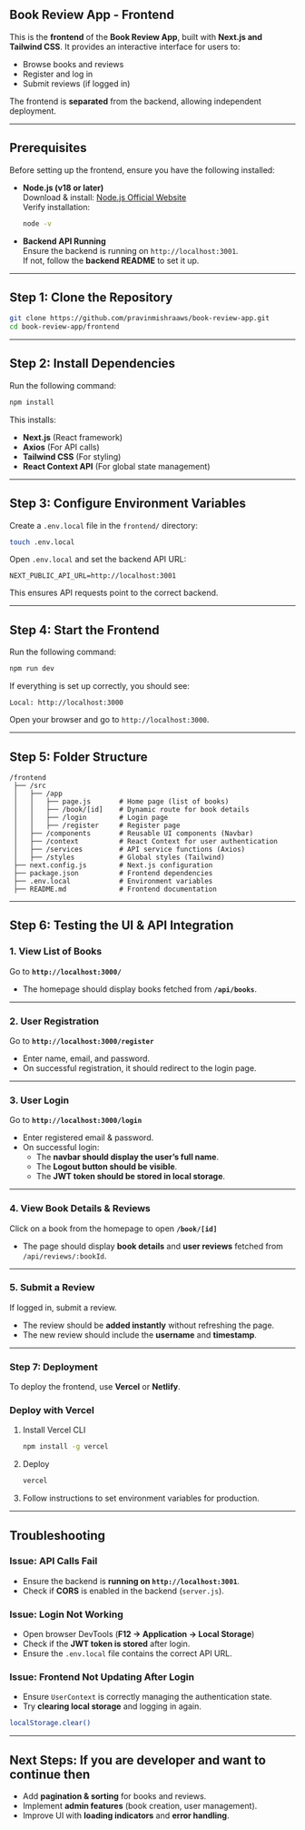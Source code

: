 ## **Book Review App - Frontend**  
This is the **frontend** of the **Book Review App**, built with **Next.js and Tailwind CSS**. It provides an interactive interface for users to:  
- Browse books and reviews  
- Register and log in  
- Submit reviews (if logged in)  

The frontend is **separated** from the backend, allowing independent deployment.  

---

## **Prerequisites**  
Before setting up the frontend, ensure you have the following installed:  

- **Node.js (v18 or later)**  
  Download & install: [Node.js Official Website](https://nodejs.org/)  
  Verify installation:  
  ```sh
  node -v
  ```

- **Backend API Running**  
  Ensure the backend is running on `http://localhost:3001`.  
  If not, follow the **backend README** to set it up.  

---

## **Step 1: Clone the Repository**  
```sh
git clone https://github.com/pravinmishraaws/book-review-app.git
cd book-review-app/frontend
```

---

## **Step 2: Install Dependencies**  
Run the following command:  
```sh
npm install
```
This installs:
- **Next.js** (React framework)
- **Axios** (For API calls)
- **Tailwind CSS** (For styling)
- **React Context API** (For global state management)

---

## **Step 3: Configure Environment Variables**  
Create a `.env.local` file in the `frontend/` directory:  
```sh
touch .env.local
```
Open `.env.local` and set the backend API URL:  
```env
NEXT_PUBLIC_API_URL=http://localhost:3001
```
This ensures API requests point to the correct backend.

---

## **Step 4: Start the Frontend**  
Run the following command:  
```sh
npm run dev
```
If everything is set up correctly, you should see:  
```
Local: http://localhost:3000
```
Open your browser and go to `http://localhost:3000`.

---

## **Step 5: Folder Structure**  
```
/frontend
 ├── /src
 │   ├── /app
 │   │   ├── page.js       # Home page (list of books)
 │   │   ├── /book/[id]    # Dynamic route for book details
 │   │   ├── /login        # Login page
 │   │   ├── /register     # Register page
 │   ├── /components       # Reusable UI components (Navbar)
 │   ├── /context          # React Context for user authentication
 │   ├── /services         # API service functions (Axios)
 │   ├── /styles           # Global styles (Tailwind)
 ├── next.config.js        # Next.js configuration
 ├── package.json          # Frontend dependencies
 ├── .env.local            # Environment variables
 ├── README.md             # Frontend documentation
```

---

## **Step 6: Testing the UI & API Integration**  

### **1. View List of Books**  
Go to **`http://localhost:3000/`**  
- The homepage should display books fetched from **`/api/books`**.  

---

### **2. User Registration**  
Go to **`http://localhost:3000/register`**  
- Enter name, email, and password.  
- On successful registration, it should redirect to the login page.  

---

### **3. User Login**  
Go to **`http://localhost:3000/login`**  
- Enter registered email & password.  
- On successful login:  
  - The **navbar should display the user’s full name**.  
  - The **Logout button should be visible**.  
  - The **JWT token should be stored in local storage**.

---

### **4. View Book Details & Reviews**  
Click on a book from the homepage to open **`/book/[id]`**  
- The page should display **book details** and **user reviews** fetched from `/api/reviews/:bookId`.

---

### **5. Submit a Review**  
If logged in, submit a review.  
- The review should be **added instantly** without refreshing the page.  
- The new review should include the **username** and **timestamp**.  

---

### **Step 7: Deployment**  
To deploy the frontend, use **Vercel** or **Netlify**.  

### **Deploy with Vercel**  
1. Install Vercel CLI  
   ```sh
   npm install -g vercel
   ```
2. Deploy  
   ```sh
   vercel
   ```
3. Follow instructions to set environment variables for production.  

---

## **Troubleshooting**  

### **Issue: API Calls Fail**  
- Ensure the backend is **running on `http://localhost:3001`**.  
- Check if **CORS** is enabled in the backend (`server.js`).  

### **Issue: Login Not Working**  
- Open browser DevTools (**F12 → Application → Local Storage**)  
- Check if the **JWT token is stored** after login.  
- Ensure the `.env.local` file contains the correct API URL.  

### **Issue: Frontend Not Updating After Login**  
- Ensure `UserContext` is correctly managing the authentication state.  
- Try **clearing local storage** and logging in again.  

```sh
localStorage.clear()
```

---

## **Next Steps: If you are developer and want to continue then**
- Add **pagination & sorting** for books and reviews.  
- Implement **admin features** (book creation, user management).  
- Improve UI with **loading indicators** and **error handling**.  
